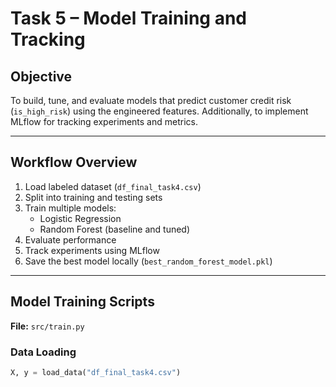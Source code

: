 # Task 5 – Model Training and Tracking

## Objective

To build, tune, and evaluate models that predict customer credit risk (`is_high_risk`) using the engineered features. Additionally, to implement MLflow for tracking experiments and metrics.

---

## Workflow Overview

1. Load labeled dataset (`df_final_task4.csv`)
2. Split into training and testing sets
3. Train multiple models:
   - Logistic Regression
   - Random Forest (baseline and tuned)
4. Evaluate performance
5. Track experiments using MLflow
6. Save the best model locally (`best_random_forest_model.pkl`)

---

## Model Training Scripts

**File:** `src/train.py`

### Data Loading

```python
X, y = load_data("df_final_task4.csv")
